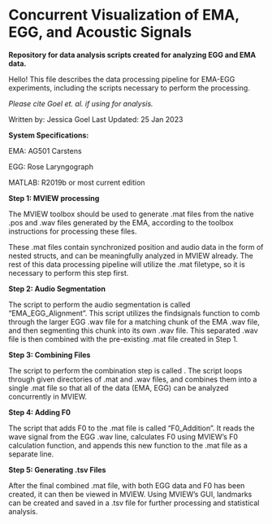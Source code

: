 # Concurrent Visualization of EMA, EGG, and Acoustic Signals
<b> Repository for data analysis scripts created for analyzing EGG and EMA data. </b> <p>
 Hello! This file describes the data processing pipeline for EMA-EGG experiments, including the scripts necessary to perform the processing.

<i> Please cite Goel et. al. if using for analysis. </i>

Written by: Jessica Goel
Last Updated: 25 Jan 2023

  <b> System Specifications: <p> </b>
  EMA: AG501 Carstens <p>
  EGG: Rose Laryngograph <p> 
  MATLAB: R2019b or most current edition <p>

<b> Step 1: MVIEW processing </b>

The MVIEW toolbox should be used to generate .mat files from the native .pos and .wav files generated by the EMA, according to the toolbox instructions for processing these files. 

These .mat files contain synchronized position and audio data in the form of nested structs, and can be meaningfully analyzed in MVIEW already. The rest of this data processing pipeline will utilize the .mat filetype, so it is necessary to perform this step first. 

<b> Step 2: Audio Segmentation </b>

The script to perform the audio segmentation is called “EMA_EGG_Alignment”. This script utilizes the findsignals function to comb through the larger EGG .wav file for a matching chunk of the EMA .wav file, and then segmenting this chunk into its own .wav file. This separated .wav file is then combined with the pre-existing .mat file created in Step 1. 

<b> Step 3: Combining Files </b>

The script to perform the combination step is called . The script loops through given directories of .mat and .wav files, and combines them into a single .mat file so that all of the data (EMA, EGG) can be analyzed concurrently in MVIEW. 

<b> Step 4: Adding F0 </b>

The script that adds F0 to the .mat file is called “F0_Addition”. It reads the wave signal from the EGG .wav line, calculates F0 using MVIEW’s F0 calculation function, and appends this new function to the .mat file as a separate line. 

<b> Step 5: Generating .tsv Files </b>

After the final combined .mat file, with both EGG data and F0 has been created, it can then be viewed in MVIEW. Using MVIEW’s GUI, landmarks can be created and saved in a .tsv file for further processing and statistical analysis. 
